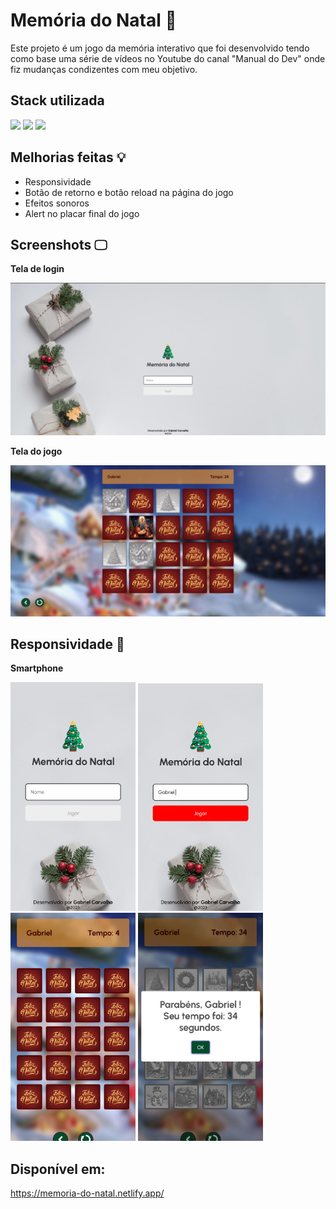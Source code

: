 # Memória do Natal 🎄

Este projeto é um jogo da memória interativo que foi desenvolvido tendo como base uma série de vídeos no Youtube do canal "Manual do Dev" onde fiz mudanças condizentes com meu objetivo.
## Stack utilizada

<img src="https://img.shields.io/badge/HTML5-E34F26?style=for-the-badge&logo=html5&logoColor=white" /> <img src="https://img.shields.io/badge/CSS3-1572B6?style=for-the-badge&logo=css3&logoColor=white" /> <img src="https://img.shields.io/badge/JavaScript-F7DF1E?style=for-the-badge&logo=javascript&logoColor=black" />

## Melhorias feitas 💡
- Responsividade
- Botão de retorno e botão reload na página do jogo
- Efeitos sonoros
- Alert no placar final do jogo

## Screenshots 🖵 
**Tela de login**

<img src="./assets/img/print03.jpg" width="800px" />

**Tela do jogo**

<img src="./assets/img/print04.jpg" width="800px" />

## Responsividade 📱

**Smartphone**

<img src="./assets/img/print01.jpg" width="200px" />   <img src="./assets/img/print06.jpg" width="200px" />  <img src="./assets/img/print02.jpg" width="200px" />  <img src="./assets/img/print05.jpg" width="200px" />

## Disponível em: 
https://memoria-do-natal.netlify.app/
